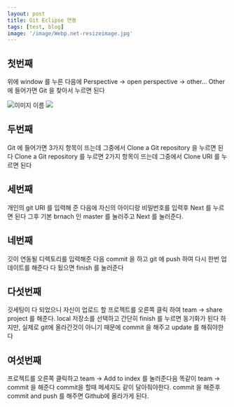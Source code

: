 ```yaml
---
layout: post
title: Git Eclipse 연동
tags: [test, blog]
image: '/image/Webp.net-resizeimage.jpg'
---
```


## 첫번째
위에 window 를 누른 다음에 Perspective -> open perspective -> other...
Other 에 들어가면 Git 을 찾아서 누르면 된다

![이미지 이름](/image/push.jpg)
<img src="git 1.jpg">

## 두번째
Git 에 들어가면 3가지 항목이 뜨는데 그중에서 Clone a Git repository 을 누르면 된다
Clone a Git repository 를 누르면 2가지 항목이 뜨는데 그중에서 Clone URI 를 누르면 된다
## 세번째
개인의 git URI 를 입력해 준 다음에 자신의 아이디랑 비밀번호를 입력후 Next 를 누르면 된다
그후 기본 brnach 인 master 를 눌러주고 Next 를 눌러준다.
## 네번째
깃이 연동될 디렉토리를 입력해준 다음 commit 을 하고 git 에 push 하여 다시 한번 업데이트를 해준다
다 됬으면 finish 를 눌러준다
## 다섯번째
깃세팅이 다 되었으니 자신이 업로드 할 프로젝트를 오른쪽 클릭 하여 team -> share project 를 해준다.
local 저장소를 선택하고 간단히 finish 를 누르면 동기화가 된다
하지만, 실제로 git에 올라간것이 아니기 때문에 commit 을 해주고 update 를 해줘야한다
## 여섯번째
프로젝트를 오른쪽 클릭하고 team -> Add to index 를 눌러준다음 똑같이 team -> commit 을 해준다
commit을 할때 메세지도 같이 달아줘야한다. commit 을 해준후 commit and push 를 해주면 Github에 올라가게 된다. 